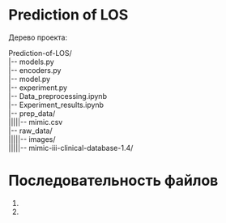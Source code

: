 # Prediction of LOS

Дерево проекта:

Prediction-of-LOS/<br />
|-- models.py<br />
|-- encoders.py<br />
|-- model.py  
|-- experiment.py  
|-- Data_preprocessing.ipynb  
|-- Experiment_results.ipynb  
|-- prep_data/  
|||||-- mimic.csv  
|-- raw_data/  
|||||-- images/  
|||||-- mimic-iii-clinical-database-1.4/  

# Последовательность файлов

1. 
2. 
